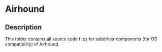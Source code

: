# Airhound

## Description

This folder contains all source code files for subdriver components (for OS compatibility) of Airhound.